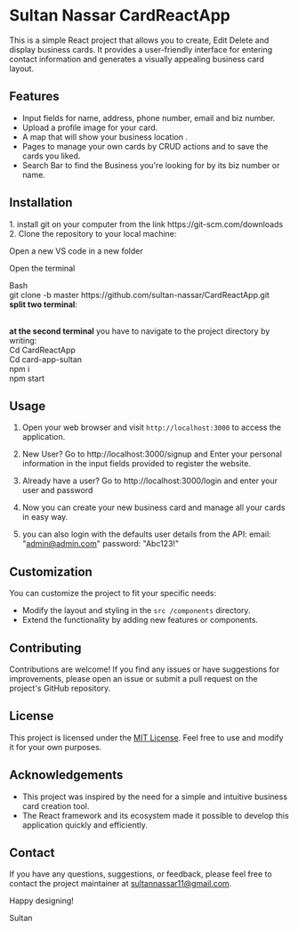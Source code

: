 # Sultan Nassar CardReactApp

This is a simple React project that allows you to create, Edit Delete and display business cards. It provides a user-friendly interface for entering contact information and generates a visually appealing business card layout.

## Features

- Input fields for name, address, phone number, email and biz number.
- Upload a profile image for your card.
- A map that will show your business location .
- Pages to manage your own cards by CRUD actions and to save the cards you liked.
- Search Bar to find the Business you're looking for by its biz number or name.

## Installation
<p>
1. install git on your computer from the link https://git-scm.com/downloads <br>
2.  Clone the repository to your local machine: <br>
<p> Open a new VS code in a new folder <br>  </p> 
<p> Open the terminal <br>  </p> 
   Bash
   <br>
   git clone -b master https://github.com/sultan-nassar/CardReactApp.git <br>
 <strong>split two terminal</strong>:<br>
 <br>
<p>
<strong> at the second terminal</strong> you have to navigate to the project directory by writing: <br>
 Cd CardReactApp <br>
 Cd card-app-sultan <br>
 npm i <br>
 npm start <br>  
   
</p>
   
</p>



## Usage   

1. Open your web browser and visit `http://localhost:3000` to access the application.

2. New User? Go to http://localhost:3000/signup and Enter your personal information in the input fields provided to register the website. 

3. Already have a user? Go to http://localhost:3000/login and enter your user and password

4. Now you can create your new business card and manage all your cards in easy way.

5. you can also login with the defaults user details from the API: 
   email: "admin@admin.com"
   password: "Abc123!"

## Customization

You can customize the project to fit your specific needs:

- Modify the layout and styling in the `src /components` directory.
- Extend the functionality by adding new features or components.



## Contributing

Contributions are welcome! If you find any issues or have suggestions for improvements, please open an issue or submit a pull request on the project's GitHub repository.

## License

This project is licensed under the [MIT License](LICENSE). Feel free to use and modify it for your own purposes.

## Acknowledgements

- This project was inspired by the need for a simple and intuitive business card creation tool.
- The React framework and its ecosystem made it possible to develop this application quickly and efficiently.

## Contact

If you have any questions, suggestions, or feedback, please feel free to contact the project maintainer at sultannassar11@gmail.com.

Happy designing!

Sultan
